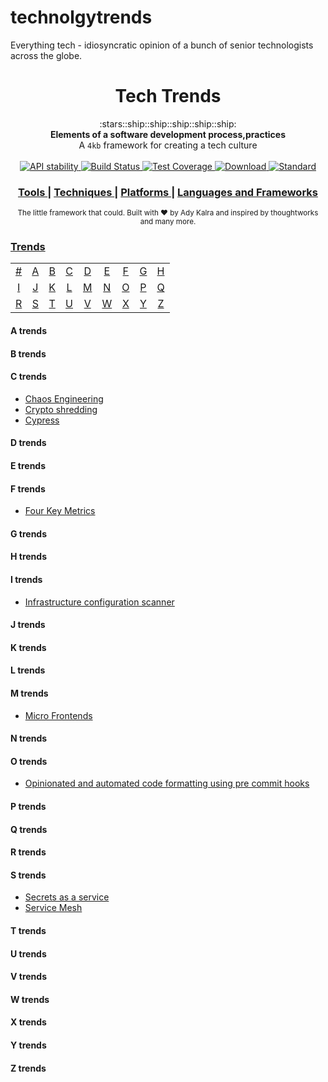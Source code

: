 # technolgytrends
Everything tech - idiosyncratic opinion of a bunch of senior technologists across the globe.

<h1 align="center">Tech Trends</h1>

<div align="center">
  :stars::ship::ship::ship::ship::ship:
</div>
<div align="center">
  <strong>Elements of a software development process,practices</strong>
</div>
<div align="center">
  A <code>4kb</code> framework for creating a tech culture
</div>

<br />

<div align="center">
  <!-- Stability -->
  <a href="https://nodejs.org/api/documentation.html#documentation_stability_index">
    <img src="https://img.shields.io/badge/stability-experimental-orange.svg?style=flat-square"
      alt="API stability" />
  </a>  
  <!-- Build Status -->
  <a href="https://travis-ci.org/choojs/choo">
    <img src="https://img.shields.io/travis/choojs/choo/master.svg?style=flat-square"
      alt="Build Status" />
  </a>
  <!-- Test Coverage -->
  <a href="https://codecov.io/github/choojs/choo">
    <img src="https://img.shields.io/codecov/c/github/choojs/choo/master.svg?style=flat-square"
      alt="Test Coverage" />
  </a>
  <!-- Downloads -->
  <a href="https://npmjs.org/package/choo">
    <img src="https://img.shields.io/npm/dt/choo.svg?style=flat-square"
      alt="Download" />
  </a>
  <!-- Standard -->
  <a href="https://standardjs.com">
    <img src="https://img.shields.io/badge/code%20style-standard-brightgreen.svg?style=flat-square"
      alt="Standard" />
  </a>
</div>

<div align="center">
  <h3>
    <a href="https://github.com/AdyKalra/technologyradar/blob/master/Tools.md">
      Tools
    </a>
    <span> | </span>
    <a href="https://github.com/AdyKalra/technologyradar/edit/master/Techniques.md">
      Techniques
    </a>
    <span> | </span>
    <a href="https://github.com/AdyKalra/technologyradar/blob/master/Platforms.md">
      Platforms
    </a>
    <span> | </span>
    <a href="https://github.com/AdyKalra/technologyradar/blob/master/Programming%20Languages%20and%20Frameworks.md">
      Languages and Frameworks
    </a>
    </h3>
</div>

<div align="center">
  <sub>The little framework that could. Built with ❤︎ by
  Ady Kalra</a> and
    inspired by thoughtworks and many more.
  </a>
</div>

### [Trends](#trends-1)
|     |     |     |     |     |     |     |     |     |
|:-:  |:-:  |:-:  |:-:  |:-:  |:-:  |:-:  |:-:  |:-:  |
| [#](#-trends) 	| [A](#a-trends) 	| [B](#b-trends) 	| [C](#c-trends) 	| [D](#d-trends) 	| [E](#e-trends) 	| [F](#f-trends) 	| [G](#g-trends) 	| [H](#h-trends) 	|
| [I](#i-trends) 	| [J](#j-trends) 	| [K](#k-trends) 	| [L](#l-trends) 	| [M](#m-trends) 	| [N](#n-trends) 	| [O](#o-trends) 	| [P](#p-trends) 	| [Q](#q-trends) 	|
| [R](#r-trends) 	| [S](#s-trends) 	| [T](#t-trends) 	| [U](#u-trends) 	| [V](#v-trends) 	| [W](#w-trends) 	| [X](#x-trends) 	| [Y](#y-trends) 	| [Z](#z-trends)  	|


#### A trends


#### B trends


#### C trends
- [Chaos Engineering](https://github.com/AdyKalra/technolgytrends/blob/master/03_Chaos%20Engineering.md)
- [Crypto shredding](https://github.com/AdyKalra/technolgytrends/blob/master/03_Crypto%20shredding.md)
- [Cypress](https://github.com/AdyKalra/technolgytrends/blob/master/03_Cypress.md)

#### D trends


#### E trends


#### F trends
- [Four Key Metrics](https://github.com/AdyKalra/technolgytrends/blob/master/Four%20Key%20Metrics.md)


#### G trends


#### H trends


#### I trends
- [Infrastructure configuration scanner](https://github.com/AdyKalra/technolgytrends/blob/master/09_Infrastructure%20configuration%20scanner.md)

#### J trends


#### K trends


#### L trends


#### M trends
- [Micro Frontends](https://github.com/AdyKalra/technolgytrends/blob/master/13_Micro%20Frontends.md)


#### N trends


#### O trends
- [Opinionated and automated code formatting using pre commit hooks](https://github.com/AdyKalra/technolgytrends/blob/master/15_Opinionated%20and%20automated%20code%20formatting%20using%20pre%20commit%20hooks.md)


#### P trends


#### Q trends


#### R trends


#### S trends
- [Secrets as a service](https://github.com/AdyKalra/technolgytrends/blob/master/19_Secrets%20as%20a%20service.md)
- [Service Mesh](https://github.com/AdyKalra/technolgytrends/blob/master/19_Service%20mesh.md)

#### T trends


#### U trends


#### V trends


#### W trends


#### X trends


#### Y trends


  #### Z trends

